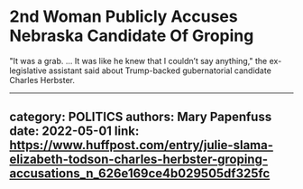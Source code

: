 # 2nd Woman Publicly Accuses Nebraska Candidate Of Groping

"It was a grab. ... It was like he knew that I couldn’t say anything," the ex-legislative assistant said about Trump-backed gubernatorial candidate Charles Herbster.

---
category: POLITICS
authors: Mary Papenfuss
date: 2022-05-01
link: https://www.huffpost.com/entry/julie-slama-elizabeth-todson-charles-herbster-groping-accusations_n_626e169ce4b029505df325fc
---
